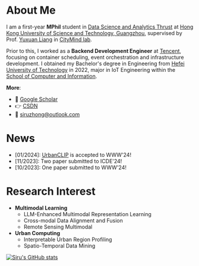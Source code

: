 # About Me

I am a first-year **MPhil** student in [Data Science and Analytics Thrust](http://dsa.hkust-gz.edu.cn/) at [Hong Kong University of Science and Technology, Guangzhou](https://hkust-gz.edu.cn/), supervised by Prof. [Yuxuan Liang](https://yuxuanliang.com/) in [CityMind lab](https://citymind.top).

Prior to this, I worked as a **Backend Development Engineer** at [Tencent](https://www.tencent.com/), focusing on container scheduling, event orchestration and infrastructure development. I obtained my Bachelor's degree in Engineering from [Hefei University of Technology](https://www.hfut.edu.cn/) in 2022, major in IoT Engineering within the [School of Computer and Information](https://ci.hfut.edu.cn/).

**More**:

+ 📮 [Google Scholar](https://scholar.google.co.uk/citations?user=3KMb5mUAAAAJ)
+ 👉 [CSDN](https://bareth.blog.csdn.net/)
+ 📧 siruzhong@outlook.com

# News

- [01/2024]: [UrbanCLIP](https://arxiv.org/pdf/2310.18340.pdf) is accepted to WWW'24!
- [11/2023]: Two paper submitted to ICDE'24!
- [10/2023]: One paper submitted to WWW'24!


# Research Interest

+ **Multimodal Learning**
  + LLM-Enhanced Multimodal Representation Learning
  + Cross-modal Data Alignment and Fusion
  + Remote Sensing Multimodal
+ **Urban Computing**
  + Interpretable Urban Region Profiling
  + Spatio-Temporal Data Mining

[![Siru's GitHub stats](https://github-readme-stats.vercel.app/api?username=siruzhong)](https://github.com/anuraghazra/github-readme-stats)
